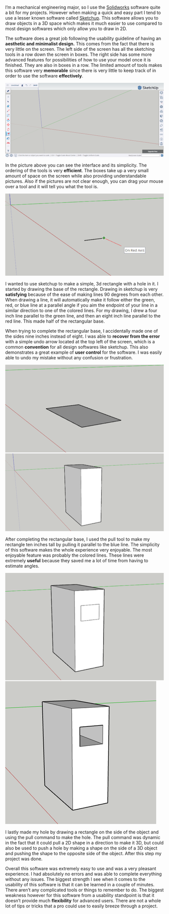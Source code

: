 I’m a mechanical engineering major, so I use the [Solidworks](https://my.solidworks.com/try-solidworks?mktid=13829&utm_campaign=202007_nam_sw_GoogleSWOPT_en_XOP2050_rise_brand_us_exact&utm_medium=cpc&utm_source=google&utm_content=search&utm_term=Cj0KCQjw1aOpBhCOARIsACXYv-doQkbsR_1L5VhMSsWnW6K2-uTgpJCAYLi0ssZIAn2Snk5Rfy_6c3QaAlhKEALw_wcB&gad_source=1&gclid=Cj0KCQjw1aOpBhCOARIsACXYv-doQkbsR_1L5VhMSsWnW6K2-uTgpJCAYLi0ssZIAn2Snk5Rfy_6c3QaAlhKEALw_wcB&gclsrc=aw.ds) software quite a bit for my projects. However when making a quick and easy part I tend to use a lesser known software called [Sketchup](https://www.sketchup.com/plans-and-pricing/sketchup-free). This software allows you to draw objects in a 3D space which makes it much easier to use compared to most design softwares which only allow you to draw in 2D.

The software does a great job following the usability guideline of having an **aesthetic and minimalist design.** This comes from the fact that there is very little on the screen. The left side of the screen has all the sketching tools in a row down the screen in boxes. The right side has some more advanced features for possibilities of how to use your model once it is finished. They are also in boxes in a row. The limited amount of tools makes this software very **memorable** since there is very little to keep track of in order to use the software **effectively**.

![(https://github.com/UsabilityEngineering/ux-portfolio-JacobyJohnson34/blob/1640f03825200b07a89d4abb17293fff494ceddb/Journal%20pic%201.png)](https://github.com/UsabilityEngineering/ux-portfolio-JacobyJohnson34/blob/86392d66f52ca5c0a518825612253fddf820065e/Journal%20pic%201.png)

In the picture above you can see the interface and its simplicity. The ordering of the tools is very **efficient**. The boxes take up a very small amount of space on the screen while also providing understandable pictures. Also if the pictures are not clear enough, you can drag your mouse over a tool and it will tell you what the tool is. 

![(https://github.com/UsabilityEngineering/ux-portfolio-JacobyJohnson34/blob/00e3efbeeece9bad0efd84a6498a6ea4a19f0b33/Journal%20pic%202.png)](https://github.com/UsabilityEngineering/ux-portfolio-JacobyJohnson34/blob/00e3efbeeece9bad0efd84a6498a6ea4a19f0b33/Journal%20pic%202.png)

I wanted to use sketchup to make a simple, 3d rectangle with a hole in it. I started by drawing the base of the rectangle. Drawing in sketchup is very **satisfying** because of the ease of making lines 90 degrees from each other. When drawing a line, it will automatically make it follow either the green, red, or blue line at a parallel angle if you aim the endpoint of your line in a similar direction to one of the colored lines. For my drawing, I drew a four inch line parallel to the green line, and then an eight inch line parallel to the red line. This made half of the rectangular base. 

When trying to complete the rectangular base, I accidentally made one of the sides nine inches instead of eight. I was able to **recover from the error** with a simple undo arrow located at the top left of the screen, which is a common **convention** for all design softwares like sketchup. This also demonstrates a great example of **user control** for the software. I was easily able to undo my mistake without any confusion or frustration.

![(https://github.com/UsabilityEngineering/ux-portfolio-JacobyJohnson34/blob/27fdbd9640f010659c2b0b2bbc6c1a62b220740b/Journal%20pic%203.png)](https://github.com/UsabilityEngineering/ux-portfolio-JacobyJohnson34/blob/27fdbd9640f010659c2b0b2bbc6c1a62b220740b/Journal%20pic%203.png) 
![(https://github.com/UsabilityEngineering/ux-portfolio-JacobyJohnson34/blob/27fdbd9640f010659c2b0b2bbc6c1a62b220740b/Journal%20pic%204.png)](https://github.com/UsabilityEngineering/ux-portfolio-JacobyJohnson34/blob/27fdbd9640f010659c2b0b2bbc6c1a62b220740b/Journal%20pic%204.png)

After completing the rectangular base, I used the pull tool to make my rectangle ten inches tall by pulling it parallel to the blue line. The simplicity of this software makes the whole experience very enjoyable. The most enjoyable feature was probably the colored lines. These lines were extremely **useful** because they saved me a lot of time from having to estimate angles.

![(https://github.com/UsabilityEngineering/ux-portfolio-JacobyJohnson34/blob/e34f7b79400e79110548678e30e4091f057d41af/Journal%20pic%205.png)](https://github.com/UsabilityEngineering/ux-portfolio-JacobyJohnson34/blob/e34f7b79400e79110548678e30e4091f057d41af/Journal%20pic%205.png) ![(https://github.com/UsabilityEngineering/ux-portfolio-JacobyJohnson34/blob/e34f7b79400e79110548678e30e4091f057d41af/Journal%20pic%206.png)](https://github.com/UsabilityEngineering/ux-portfolio-JacobyJohnson34/blob/e34f7b79400e79110548678e30e4091f057d41af/Journal%20pic%206.png)

I lastly made my hole by drawing a rectangle on the side of the object and using the pull command to make the hole. The pull command was dynamic in the fact that it could pull a 2D shape in a direction to make it 3D, but could also be used to push a hole by making a shape on the side of a 3D object and pushing the shape to the opposite side of the object. After this step my project was done.

Overall this software was extremely easy to use and was a very pleasant experience. I had absolutely no errors and was able to complete everything without any issues. The biggest strength I see when it comes to the usability of this software is that it can be learned in a couple of minutes. There aren’t any complicated tools or things to remember to do. The biggest weakness however for this software from a usability standpoint is that it doesn’t provide much **flexibility** for advanced users. There are not a whole lot of tips or tricks that a pro could use to easily breeze through a project.

